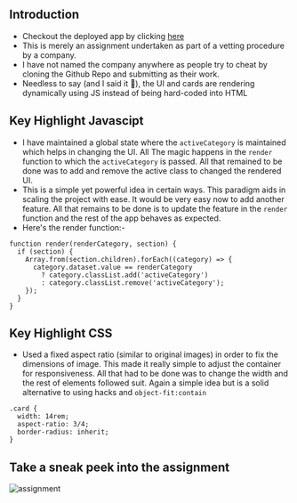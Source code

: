## Introduction
- Checkout the deployed app by clicking [here](https://divy-codes.github.io/assignment/)
- This is merely an assignment undertaken as part of a vetting procedure by a company.
- I have not named the company anywhere as people try to cheat by cloning the Github Repo and submitting as their work.
- Needless to say (and I said it 🤡), the UI and cards are rendering dynamically using JS instead of being hard-coded into HTML

## Key Highlight Javascipt
- I have maintained a global state where the `activeCategory` is maintained which helps in changing the UI. All The magic happens in the `render` function to which the `activeCategory` is passed. All that remained to be done was to add and remove the active class to changed the rendered UI.
- This is a simple yet powerful idea in certain ways. This paradigm aids in scaling the project with ease. It would be very easy now to add another feature. All that remains to be done is to update the feature in the `render` function and the rest of the app behaves as expected. 
- Here's the render function:-
```
function render(renderCategory, section) {
  if (section) {
    Array.from(section.children).forEach((category) => {
      category.dataset.value == renderCategory
        ? category.classList.add('activeCategory')
        : category.classList.remove('activeCategory');
    });
  }
}
```

## Key Highlight CSS
- Used a fixed aspect ratio (similar to original images) in order to fix the dimensions of image. This made it really simple to adjust the container for responsiveness. All that had to be done was to change the width and the rest of elements followed suit. Again a simple idea but is a solid alternative to using hacks and `object-fit:contain`
```
.card {
  width: 14rem;
  aspect-ratio: 3/4;
  border-radius: inherit;
}
```

## Take a sneak peek into the assignment
![assignment](https://github.com/user-attachments/assets/044dd13e-ed7a-4a10-a742-29a77ba4af58)



